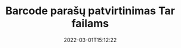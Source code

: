 ---
############################# Static ############################
layout: "auto-gen-signature"
date: 2022-03-01T15:12:22
draft: false
operation: Verify
signaturetype: Barcode
fileformat: Tar
productName: .NET
lang: lt
productCode: net
otherformats: pdf doc docx docm dot dotm dotx odt ott rtf xls xlsx xlsm xlsb csv ods ots xltx xltm ppt pptx pps ppsx odp otp potx potm pptm ppsm png jpg bmp gif tiff svg webp wmf
breadcrumb: Put Barcode signature on Tar for C#

############################# Head ############################
head_title: "Barcode failų Tar parašų patvirtinimas naudojant C#"
head_description: "Naudokite tik kelias .NET kodo eilutes, kad patikrintumėte Tar dokumentus ir jų Barcode parašus."

############################# Header ############################
title: "Barcode parašų patvirtinimas Tar failams"
description: "API, skirta .NET, suteikia galimybę patvirtinti Barcode parašus Tar dokumentuose. El. parašų patvirtinimas jūsų Tar dokumentuose gali būti atliktas greitai ir paprastai."
bg_image: "https://cms.admin.containerize.com/templates/aspose/App_Themes/V3/images/bg/header1.png"
bg_overlay: false
button:
    enable: true

############################# SubMenu ############################
submenu:
    enable: true

    left:
        img_alt: "GroupDocs.Signature for .NET"
        image: "https://cms.admin.containerize.com/templates/groupdocs/images/product-logos/90x90-noborder/groupdocs-signature-net.png"
        product: "GroupDocs.Signature"
        platform: ".NET"



############################# About ############################
about:
    enable: true
    title: "Atraskite naujas GroupDocs.Signature for .NET API funkcijas"
    content: |
        [GroupDocs.Signature for .NET](https://products.groupdocs.com/signature/net/) API suteikia daug įvairių būdų, kaip apdoroti įvairių formatų dokumentus naudojant elektroninius parašus. Palaikomi daugelio tipų skaitmeniniai parašai, tokie kaip tekstai, vaizdai, skaitmeniniai sertifikatai, brūkšniniai kodai, QR kodai, antspaudai ar metaduomenys. Klientai gali pridėti, pašalinti, redaguoti, patvirtinti arba ieškoti skaitmeninių parašų PDF, MS Word dokumentuose, MS Excel darbaknygėse, MS PowerPoint pristatymuose, Adobe Photoshop failuose ir įvairiuose vaizdo formatuose. Galimas stulbinantis papildomų funkcijų ir nustatymų skaičius.
    

############################# Steps ############################
steps:
    enable: true
    title_left: "Kaip patvirtinti Barcode parašus Tar dokumente"
    content_left: |
        [GroupDocs.Signature for .NET](https://products.groupdocs.com/signature/net/) apima naudingas funkcijas, pvz., Barcode parašų, pateiktų Tar dokumentuose, patvirtinimą. Pasinaudokite šia galimybe neįdiegę papildomo kodo.
        
        * Pirma, sukurkite parašo klasę, kaip konstruktoriaus parametro kelią į dokumentą, kuris turėtų būti patikrintas.
        * Antra, sukurkite naują VerifyOptions objektą ir nustatykite visas reikalingas ypatybes.
        * Galiausiai iškvieskite Signature objekto Verify metodą, perduodantį VerifyOptions egzempliorių.
        * Tada apdorokite patikrinimo rezultatus.

    title_right: "Sistemos reikalavimai"
    content_right: |
        GroupDocs.Signature for .NET palaikomos visose pagrindinėse platformose ir operacinėse sistemose. Prieš vykdydami toliau pateiktą kodą, įsitikinkite, kad jūsų sistemoje yra įdiegtos šios būtinos sąlygos.

        * Operacinės sistemos: Microsoft Windows, Linux, MacOS
        * Kūrimo aplinkos: Microsoft Visual Studio, Xamarin, MonoDevelop
        * Frameworks: .NET Framework, .NET Standard, .NET Core, Mono
        * Atsisiųskite naujausią GroupDocs.Signature for .NET versiją iš [Nuget](https://www.nuget.org/packages/groupdocs.signature)
         
    code: |
        ```csharp    
        
        // Set up input Tar file
        string filePath = "input.tar";

        // Instantiate Signature for input file
        using (var signature = new GroupDocs.Signature.Signature(filePath))
        {
                //Provide verification options
                BarcodeVerifyOptions options = new BarcodeVerifyOptions()
                {
                    // process only specified page
                    PageNumber = 3,
                    AllPages = false,
                    // set up text match type
                    MatchType = TextMatchType.Contains,
                    // specify text pattern to search
                    Text = "Special signature",
                };

                // Verify document signatures
                VerificationResult result = signature.Verify(options);

                //process result
                if (result.IsValid)
                {
                    //..
                }
        }

        ```

############################# Demos ############################
demos:
    enable: true
    title: "Pasirašymas naudojant Barcode parašus Tiesioginė demonstracija"
    content: |
       Pridėkite įvairių elektroninių parašų prie Tar failo dabar, apsilankę [GroupDocs.Signature App](https://products.groupdocs.app/signature/family) svetainėje.          

############################# More Formats ############################
more_formats:
    enable: true
    title: "Patikrinkite kitus Barcode parašus naudodami C#"
    content: |
        "Įvairiuose dokumentuose dedamų elektroninių parašų tikrinimas. Patikrinkite parašų kokybę populiariuose failų formatuose, kaip parodyta toliau."
    format: 
       
       
back_to_top:
    enable: true
---